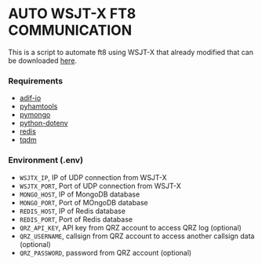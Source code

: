 # AUTO WSJT-X FT8 COMMUNICATION

This is a script to automate ft8 using WSJT-X that already modified that can be downloaded [here](https://bit.ly/WSJTX-Fahadh).

### Requirements
* [adif-io](https://pypi.org/project/adif-io/)
* [pyhamtools](https://pypi.org/project/pyhamtools/)
* [pymongo](https://pypi.org/project/pymongo/)
* [python-dotenv](https://pypi.org/project/python-dotenv/)
* [redis](https://pypi.org/project/redis/)
* [tqdm](https://tqdm.github.io/)

### Environment (.env)
* `WSJTX_IP`, IP of UDP connection from WSJT-X
* `WSJTX_PORT`, Port of UDP connection from WSJT-X
* `MONGO_HOST`, IP of MongoDB database
* `MONGO_PORT`, Port of MOngoDB database
* `REDIS_HOST`, IP of Redis database
* `REDIS_PORT`, Port of Redis database
* `QRZ_API_KEY`, API key from QRZ account to access QRZ log (optional)
* `QRZ_USERNAME`, callsign from QRZ account to access another callsign data (optional)
* `QRZ_PASSWORD`, password from QRZ account (optional)